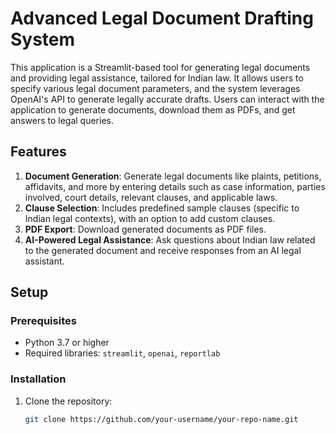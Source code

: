 # Advanced Legal Document Drafting System

This application is a Streamlit-based tool for generating legal documents and providing legal assistance, tailored for Indian law. It allows users to specify various legal document parameters, and the system leverages OpenAI's API to generate legally accurate drafts. Users can interact with the application to generate documents, download them as PDFs, and get answers to legal queries.

## Features

1. **Document Generation**: Generate legal documents like plaints, petitions, affidavits, and more by entering details such as case information, parties involved, court details, relevant clauses, and applicable laws.
2. **Clause Selection**: Includes predefined sample clauses (specific to Indian legal contexts), with an option to add custom clauses.
3. **PDF Export**: Download generated documents as PDF files.
4. **AI-Powered Legal Assistance**: Ask questions about Indian law related to the generated document and receive responses from an AI legal assistant.

## Setup

### Prerequisites

- Python 3.7 or higher
- Required libraries: `streamlit`, `openai`, `reportlab`

### Installation

1. Clone the repository:
   ```bash
   git clone https://github.com/your-username/your-repo-name.git
